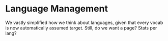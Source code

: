 # Language Management

We vastly simplified how we think about languages, given that every vocab is now automatically assumed target.
Still, do we want a page? Stats per lang?
